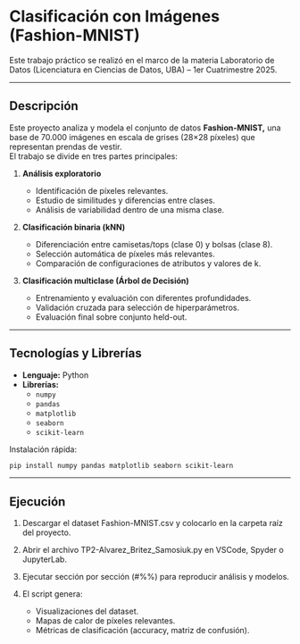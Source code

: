 # Clasificación con Imágenes (Fashion-MNIST)

Este trabajo práctico se realizó en el marco de la materia Laboratorio de Datos (Licenciatura en Ciencias de Datos, UBA) – 1er Cuatrimestre 2025.

---

## Descripción

Este proyecto analiza y modela el conjunto de datos **Fashion-MNIST,** una base de 70.000 imágenes en escala de grises (28×28 píxeles) que representan prendas de vestir.  
El trabajo se divide en tres partes principales:

1. **Análisis exploratorio**  
   - Identificación de píxeles relevantes.
   - Estudio de similitudes y diferencias entre clases.
   - Análisis de variabilidad dentro de una misma clase.

2. **Clasificación binaria (kNN)**  
   - Diferenciación entre camisetas/tops (clase 0) y bolsas (clase 8).
   - Selección automática de píxeles más relevantes.
   - Comparación de configuraciones de atributos y valores de k.

3. **Clasificación multiclase (Árbol de Decisión)**  
   - Entrenamiento y evaluación con diferentes profundidades.
   - Validación cruzada para selección de hiperparámetros.
   - Evaluación final sobre conjunto held-out.

---

## Tecnologías y Librerías

- **Lenguaje:** Python
- **Librerías:**
  - `numpy`
  - `pandas`
  - `matplotlib`
  - `seaborn`
  - `scikit-learn`

Instalación rápida:
```bash
pip install numpy pandas matplotlib seaborn scikit-learn
```

---

## Ejecución

1. Descargar el dataset Fashion-MNIST.csv y colocarlo en la carpeta raíz del proyecto.

2. Abrir el archivo TP2-Alvarez_Britez_Samosiuk.py en VSCode, Spyder o JupyterLab.

3. Ejecutar sección por sección (#%%) para reproducir análisis y modelos.

4. El script genera:
   - Visualizaciones del dataset.
   - Mapas de calor de píxeles relevantes.
   - Métricas de clasificación (accuracy, matriz de confusión).
